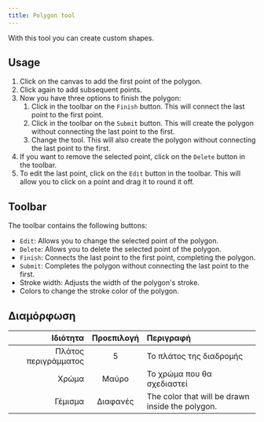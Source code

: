 ```yaml
---
title: Polygon tool
---
```


With this tool you can create custom shapes.

## Usage

1. Click on the canvas to add the first point of the polygon.
2. Click again to add subsequent points.
3. Now you have three options to finish the polygon:
   1. Click in the toolbar on the `Finish` button. This will connect the last point to the first point.
   2. Click in the toolbar on the `Submit` button. This will create the polygon without connecting the last point to the first.
   3. Change the tool. This will also create the polygon without connecting the last point to the first.
4. If you want to remove the selected point, click on the `Delete` button in the toolbar.
5. To edit the last point, click on the `Edit` button in the toolbar. This will allow you to click on a point and drag it to round it off.

## Toolbar

The toolbar contains the following buttons:

- `Edit`: Allows you to change the selected point of the polygon.
- `Delete`: Allows you to delete the selected point of the polygon.
- `Finish`: Connects the last point to the first point, completing the polygon.
- `Submit`: Completes the polygon without connecting the last point to the first.
- Stroke width: Adjusts the width of the polygon's stroke.
- Colors to change the stroke color of the polygon.

## Διαμόρφωση

|             Ιδιότητα | Προεπιλογή | Περιγραφή                                                        |
| -------------------: | :--------: | :--------------------------------------------------------------- |
| Πλάτος περιγράμματος |      5     | Το πλάτος της διαδρομής                                          |
|                Χρώμα |    Μαύρο   | Το χρώμα που θα σχεδιαστεί                                       |
|              Γέμισμα |  Διαφανές  | The color that will be drawn inside the polygon. |
